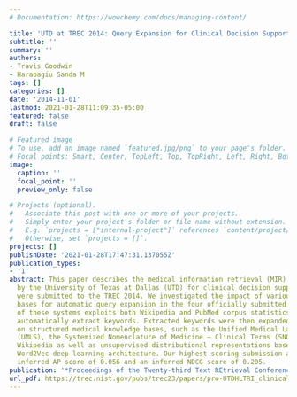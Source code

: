 ```yaml
---
# Documentation: https://wowchemy.com/docs/managing-content/

title: 'UTD at TREC 2014: Query Expansion for Clinical Decision Support'
subtitle: ''
summary: ''
authors:
- Travis Goodwin
- Harabagiu Sanda M
tags: []
categories: []
date: '2014-11-01'
lastmod: 2021-01-28T11:09:35-05:00
featured: false
draft: false

# Featured image
# To use, add an image named `featured.jpg/png` to your page's folder.
# Focal points: Smart, Center, TopLeft, Top, TopRight, Left, Right, BottomLeft, Bottom, BottomRight.
image:
  caption: ''
  focal_point: ''
  preview_only: false

# Projects (optional).
#   Associate this post with one or more of your projects.
#   Simply enter your project's folder or file name without extension.
#   E.g. `projects = ["internal-project"]` references `content/project/deep-learning/index.md`.
#   Otherwise, set `projects = []`.
projects: []
publishDate: '2021-01-28T17:47:31.137055Z'
publication_types:
- '1'
abstract: This paper describes the medical information retrieval (MIR) systems designed
  by the University of Texas at Dallas (UTD) for clinical decision support (CDS) which
  were submitted to the TREC 2014. We investigated the impact of various knowledge
  bases for automatic query expansion in the four officially submitted runs. Each
  of these systems exploits both Wikipedia and PubMed corpus statistics in order to
  automatically extract keywords. Extracted keywords were then expanded by relying
  on structured medical knowledge bases, such as the Unified Medical Language System
  (UMLS), the Systemized Nomenclature of Medicine – Clinical Terms (SNOMED-CT), and
  Wikipedia as well as unsupervised distributional representations based Google’s
  Word2Vec deep learning architecture. Our highest scoring submission achieved an
  inferred AP score of 0.056 and an inferred NDCG score of 0.205.
publication: '*Proceedings of the Twenty-third Text REtrieval Conference (TREC 2014)*'
url_pdf: https://trec.nist.gov/pubs/trec23/papers/pro-UTDHLTRI_clinical.pdf
---
```

